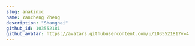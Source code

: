 ```yaml
---
slug: anakinxc
name: Yancheng Zheng
description: "Shanghai"
github_id: 103552181
github_avatar: https://avatars.githubusercontent.com/u/103552181?v=4
---
```


